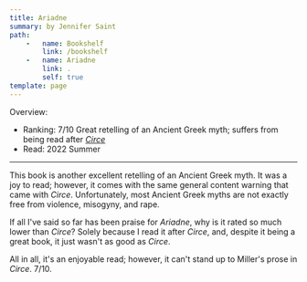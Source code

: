 ```yaml
---
title: Ariadne
summary: by Jennifer Saint
path:
    -   name: Bookshelf
        link: /bookshelf
    -   name: Ariadne
        link: .
        self: true
template: page
---
```


Overview:

- Ranking: 7/10 Great retelling of an Ancient Greek myth; suffers from being read after [*Circe*](../circe)
- Read: 2022 Summer

---

This book is another excellent retelling of an Ancient Greek myth. It was a joy to read; however, it comes with the same general content warning that came with *Circe*. Unfortunately, most Ancient Greek myths are not exactly free from violence, misogyny, and rape.

If all I've said so far has been praise for *Ariadne*, why is it rated so much lower than *Circe*? Solely because I read it after *Circe*, and, despite it being a great book, it just wasn't as good as *Circe*.

All in all, it's an enjoyable read; however, it can't stand up to Miller's prose in *Circe*. 7/10.
